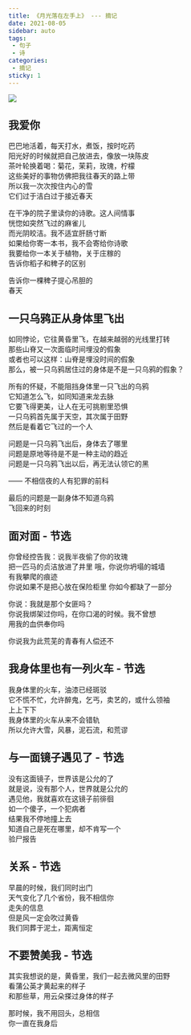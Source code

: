 ```yaml
---
title: 《月光落在左手上》 --- 摘记
date: 2021-08-05
sidebar: auto
tags: 
 - 句子
 - 诗
categories:
 - 摘记
sticky: 1
---
```


![](http://photo.smallsunnyfox.com/images/blog/views/yuxiuhua.png)

## 我爱你

巴巴地活着，每天打水，煮饭，按时吃药  
阳光好的时候就把自己放进去，像放一块陈皮  
茶叶轮换着喝：菊花，茉莉，玫瑰，柠檬  
这些美好的事物仿佛把我往春天的路上带  
所以我一次次按住内心的雪  
它们过于洁白过于接近春天  
  
在干净的院子里读你的诗歌。这人间情事  
恍惚如突然飞过的麻雀儿  
而光阴皎洁。我不适宜肝肠寸断  
如果给你寄一本书，我不会寄给你诗歌  
我要给你一本关于植物，关于庄稼的  
告诉你稻子和稗子的区别  
  
告诉你一棵稗子提心吊胆的  
春天  
## 一只乌鸦正从身体里飞出

如同悖论，它往黄昏里飞，在越来越弱的光线里打转  
那些山脊又一次面临时间埋没的假象  
或者也可以这样：山脊是埋没时间的假象  
那么，被一只乌鸦居住过的身体是不是一只乌鸦的假象？  
  
所有的怀疑，不能阻挡身体里一只飞出的乌鸦  
它知道怎么飞，如同知道来龙去脉  
它要飞得更美，让人在无可挑剔里恐惧  
一只乌鸦首先属于天空，其次属于田野  
然后是看着它飞过的一个人  
  
问题是一只乌鸦飞出后，身体去了哪里  
问题是原地等待是不是一种主动的趋近  
问题是一只乌鸦飞出以后，再无法认领它的黑  
  
—— 不相信夜的人有犯罪的前科
  
最后的问题是一副身体不知道乌鸦  
飞回来的时刻  
## 面对面 - 节选

你曾经控告我：说我半夜偷了你的玫瑰  
把一匹马的贞洁放进了井里
哦，你说你坍塌的城墙  
有我攀爬的痕迹  
你说如果不是把心放在保险柜里
你如今都缺了一部分

你说：我就是那个女匪吗？  
你说我绑架过你吗，在你口渴的时候。我不曾想  
用我的血供奉你吗

你说我为此荒芜的青春有人偿还不

## 我身体里也有一列火车 - 节选

我身体里的火车，油漆已经斑驳  
它不慌不忙，允许醉鬼，乞丐，卖艺的，或什么领袖  
上上下下  
我身体里的火车从来不会错轨  
所以允许大雪，风暴，泥石流，和荒谬  

## 与一面镜子遇见了 - 节选

没有这面镜子，世界该是公允的了  
就是说，没有那个人，世界就是公允的  
遇见他，我就喜欢在这镜子前徘徊  
如一个傻子，一个犯病者  
结果我不停地撞上去  
知道自己是死在哪里，却不肯写一个  
验尸报告  

## 关系 - 节选
  
早晨的时候，我们同时出门  
天气变化了几个省份，我不相信你  
走失的信息  
但是风一定会吹过黄昏  
我们同葬于泥土，距离恒定  

## 不要赞美我 - 节选

其实我想说的是，黄昏里，我们一起去微风里的田野  
看蒲公英才黄起来的样子  
和那些草，用云朵搽过身体的样子

那时候，我不用回头，总相信  
你一直在我身后    